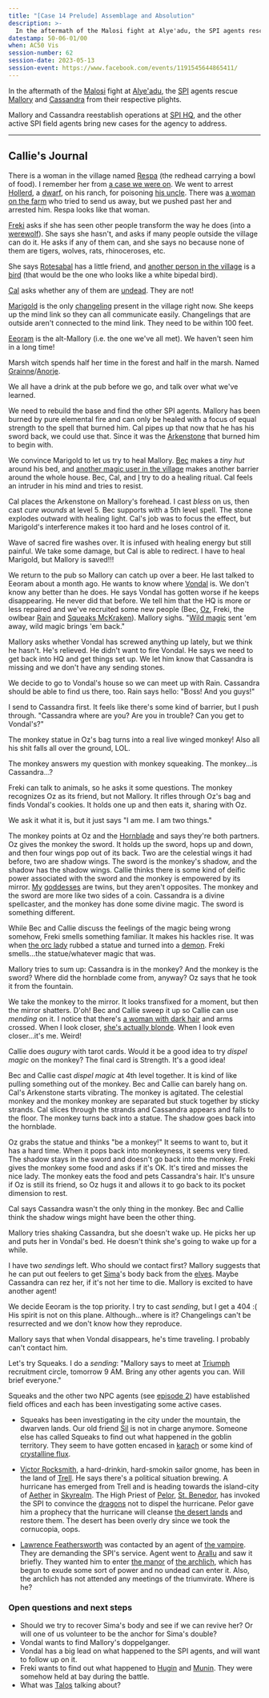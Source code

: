 ```yaml
---
title: "[Case 14 Prelude] Assemblage and Absolution"
description: >-
  In the aftermath of the Malosi fight at Alye'adu, the SPI agents rescue Mallory and Cassandra from their respective plights.
datestamp: 50-06-01/00
when: AC50 Vis
session-number: 62
session-date: 2023-05-13
session-event: https://www.facebook.com/events/1191545644865411/
---
```


In the aftermath of the [Malosi](../orgs/malosi) fight at [Alye'adu](../locales/alyeadu), the [SPI](../orgs/spi) agents rescue [Mallory](../dossiers/mallory) and [Cassandra](../dossiers/cassandra) from their respective plights.

Mallory and Cassandra reestablish operations at [SPI HQ](../locales/spi-hq), and the other active SPI field agents bring new cases for the agency to address.

-------------------------

## Callie's Journal

There is a woman in the village named [Respa](../dossiers/respa-wheatgrinder) (the redhead carrying a bowl of food). I remember her from [a case we were on](case-03). We went to arrest [Hollerd](../dossiers/hollerd-aldrimor), a [dwarf](../creatures/dwarves), on his ranch, for poisoning [his uncle](../dossiers/gurin-aldrimor). There was [a woman on the farm](../dossiers/tasper-ironroot) who tried to send us away, but we pushed past her and arrested him. Respa looks like that woman.

[Freki](../dossiers/freki) asks if she has seen other people transform the way he does (into a [werewolf](../creatures/lycans)). She says she hasn't, and asks if many people outside the village can do it. He asks if any of them can, and she says no because none of them are tigers, wolves, rats, rhinoceroses, etc.

She says [Rotesabal](../dossiers/rotesabal) has a little friend, and [another person in the village](../dossiers/kiwooya) is a [bird](../creatures/aarakocra) (that would be the one who looks like a white bipedal bird).

[Cal](../dossiers/cal) asks whether any of them are [undead](../creatures/undead). They are not!

[Marigold](../dossiers/marigold-cogsworth) is the only [changeling](../creatures/changelings) present in the village right now. She keeps up the mind link so they can all communicate easily. Changelings that are outside aren't connected to the mind link. They need to be within 100 feet.

[Eeoram](../dossiers/eeoram-sufur) is the alt-Mallory (i.e. the one we've all met). We haven't seen him in a long time!

Marsh witch spends half her time in the forest and half in the marsh. Named [Grainne](../dossiers/grainne)/[Anorje](../dossiers/anorje-mistral).

We all have a drink at the pub before we go, and talk over what we've learned.

We need to rebuild the base and find the other SPI agents. Mallory has been burned by pure elemental fire and can only be healed with a focus of equal strength to the spell that burned him. Cal pipes up that now that he has his sword back, we could use that. Since it was the [Arkenstone](../relics/arkenstone) that burned him to begin with.

We convince Marigold to let us try to heal Mallory. [Bec](../dossiers/bec) makes a *tiny hut* around his bed, and [another magic user in the village](../dossiers/ayinalef) makes another barrier around the whole house. Bec, Cal, and [I](../dossiers/callie) try to do a healing ritual. Cal feels an intruder in his mind and tries to resist.

Cal places the Arkenstone on Mallory's forehead. I cast *bless* on us, then cast *cure wounds* at level 5. Bec supports with a 5th level spell. The stone explodes outward with healing light. Cal's job was to focus the effect, but Marigold's interference makes it too hard and he loses control of it.

Wave of sacred fire washes over. It is infused with healing energy but still painful. We take some damage, but Cal is able to redirect. I have to heal Marigold, but Mallory is saved!!!

We return to the pub so Mallory can catch up over a beer. He last talked to Eeoram about a month ago. He wants to know where [Vondal](../dossiers/vondal) is. We don't know any better than he does. He says Vondal has gotten worse if he keeps disappearing. He never did that before. We tell him that the HQ is more or less repaired and we've recruited some new people (Bec, [Oz](../dossiers/oz), Freki, the owlbear [Rain](../dossiers/rain) and [Squeaks McKraken](../dossiers/squeaks-mckraken)). Mallory sighs. "[Wild magic](../locales/flux#wild-magic) sent 'em away, wild magic brings 'em back."

Mallory asks whether Vondal has screwed anything up lately, but we think he hasn't. He's relieved. He didn't want to fire Vondal. He says we need to get back into HQ and get things set up. We let him know that Cassandra is missing and we don't have any sending stones.

We decide to go to Vondal's house so we can meet up with Rain. Cassandra should be able to find us there, too. Rain says hello: "Boss! And you guys!"

I send to Cassandra first. It feels like there's some kind of barrier, but I push through. "Cassandra where are you? Are you in trouble? Can you get to Vondal's?"

The monkey statue in Oz's bag turns into a real live winged monkey! Also all his shit falls all over the ground, LOL.

The monkey answers my question with monkey squeaking. The monkey...is Cassandra...?

Freki can talk to animals, so he asks it some questions. The monkey recognizes Oz as its friend, but not Mallory. It rifles through Oz's bag and finds Vondal's cookies. It holds one up and then eats it, sharing with Oz.

We ask it what it is, but it just says "I am me. I am two things."

The monkey points at Oz and the [Hornblade](../relics/cornucopia) and says they're both partners. Oz gives the monkey the sword. It holds up the sword, hops up and down, and then four wings pop out of its back. Two are the celestial wings it had before, two are shadow wings. The sword is the monkey's shadow, and the shadow has the shadow wings. Callie thinks there is some kind of deific power associated with the sword and the monkey is empowered by its mirror. [My](../dossiers/erathis) [goddesses](../dossiers/avandra) are twins, but they aren't opposites. The monkey and the sword are more like two sides of a coin. Cassandra is a divine spellcaster, and the monkey has done some divine magic. The sword is something different. 

While Bec and Callie discuss the feelings of the magic being wrong somehow, Freki smells something familiar. It makes his hackles rise. It was when [the orc lady](../dossiers/andalla) rubbed a statue and turned into a [demon](../creatures/demons). Freki smells...the statue/whatever magic that was.

Mallory tries to sum up: Cassandra is in the monkey? And the monkey is the sword? Where did the hornblade come from, anyway? Oz says that he took it from the fountain.

We take the monkey to the mirror. It looks transfixed for a moment, but then the mirror shatters. D'oh! Bec and Callie sweep it up so Callie can use *mending* on it. I notice that there's [a woman with dark hair](../dossiers/dallah-thaun) and arms crossed. When I look closer, [she's actually blonde](../dossiers/yondalla). When I look even closer...it's me. Weird!

Callie does *augury* with tarot cards. Would it be a good idea to try *dispel magic* on the monkey? The final card is Strength. It's a good idea!

Bec and Callie cast *dispel magic* at 4th level together. It is kind of like pulling something out of the monkey. Bec and Callie can barely hang on. Cal's Arkenstone starts vibrating. The monkey is agitated. The celestial monkey and the monkey monkey are separated but stuck together by sticky strands. Cal slices through the strands and Cassandra appears and falls to the floor. The monkey turns back into a statue. The shadow goes back into the hornblade.

Oz grabs the statue and thinks "be a monkey!" It seems to want to, but it has a hard time. When it pops back into monkeyness, it seems very tired. The shadow stays in the sword and doesn't go back into the monkey. Freki gives the monkey some food and asks if it's OK. It's tired and misses the nice lady. The monkey eats the food and pets Cassandra's hair. It's unsure if Oz is still its friend, so Oz hugs it and allows it to go back to its pocket dimension to rest.

Cal says Cassandra wasn't the only thing in the monkey. Bec and Callie think the shadow wings might have been the other thing.

Mallory tries shaking Cassandra, but she doesn't wake up. He picks her up and puts her in Vondal's bed. He doesn't think she's going to wake up for a while.

I have two *sendings* left. Who should we contact first? Mallory suggests that he can put out feelers to get [Sima](../dossiers/sima)'s body back from the [elves](../creatures/elves). Maybe Cassandra can rez her, if it's not her time to die. Mallory is excited to have another agent!

We decide Eeoram is the top priority. I try to cast *sending*, but I get a 404 :( His spirit is not on this plane. Although...where is it? Changelings can't be resurrected and we don't know how they reproduce.

Mallory says that when Vondal disappears, he's time traveling. I probably can't contact him.

Let's try Squeaks. I do a *sending*: "Mallory says to meet at [Triumph](../locales/triumph) recruitment circle, tomorrow 9 AM. Bring any other agents you can. Will brief everyone."

Squeaks and the other two NPC agents (see [episode 2](../events/case-02)) have established field offices and each has been investigating some active cases.

- Squeaks has been investigating in the city under the mountain, the dwarven lands. Our old friend [Sil](../dossiers/sil-aldrimor) is not in charge anymore. Someone else has called Squeaks to find out what happened in the goblin territory. They seem to have gotten encased in [karach](../relics/karach) or some kind of [crystalline flux](../locales/flux#crystalline-flux).

- [Victor Rocksmith](../dossiers/victor-rocksmith), a hard-drinkin, hard-smokin sailor gnome, has been in the land of [Trell](../locales/trell). He says there's a political situation brewing. A hurricane has emerged from Trell and is heading towards the island-city of [Aether](../locales/aether) in [Skyrealm](../locales/skyrealm). The High Priest of [Pelor](../dossiers/pelor), [St. Benedor](../dossiers/benedor), has invoked the SPI to convince the [dragons](../creatures/dragons) not to dispel the hurricane. Pelor gave him a prophecy that the hurricane will cleanse [the desert lands](../locales/desert) and restore them. The desert has been overly dry since we took the cornucopia, oops.

- [Lawrence Feathersworth](../dossiers/lawrence-feathersworth) was contacted by an agent of [the vampire](../dossiers/brucolac). They are demanding the SPI's service. Agent went to [Arallu](../locales/arallu) and saw it briefly. They wanted him to enter [the manor](../locales/evershroud-manor) of [the archlich](../dossiers/timor-invictus), which has begun to exude some sort of power and no undead can enter it. Also, the archlich has not attended any meetings of the triumvirate. Where is he?

### Open questions and next steps

- Should we try to recover Sima's body and see if we can revive her? Or will one of us volunteer to be the anchor for Sima's double?
- Vondal wants to find Mallory's doppelganger.
- Vondal has a big lead on what happened to the SPI agents, and will want to follow up on it.
- Freki wants to find out what happened to [Hugin](../dossiers/hugin) and [Munin](../dossiers/munin). They were somehow held at bay during the battle.
- What was [Talos](../dossiers/talos) talking about?

